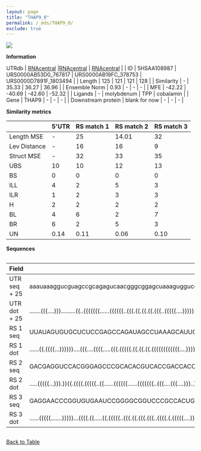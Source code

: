 ```yaml
---
layout: page
title: "THAP9_0"
permalink: /_mds/THAP9_0/
exclude: true
---
```




![](../../alns_9.28.22/aln_5HSAA108987_0.996.png?raw=true)


**Information**
<div style="overflow-x:auto;" markdown="block>
| | 5'UTR       | RS match 1   | RS match 2  | RS match 3 |
| ---- | ----------- | ----------- | ----------- | ----------- |
| Link | <a href="http://utrdb.ba.itb.cnr.it/getutr/5HSAA108987/1" target="_blank" rel="noopener noreferrer">UTRdb</a>   | <a href="https://rnacentral.org/rna/URS0000AB53D0/767817" target="_blank" rel="noopener noreferrer">RNAcentral</a>     |<a href="https://rnacentral.org/rna/URS0000AB19FC/378753" target="_blank" rel="noopener noreferrer">RNAcentral</a>  | <a href="https://rnacentral.org/rna/URS0000D7891F/1803494" target="_blank" rel="noopener noreferrer">RNAcentral</a>   |
| ID | 5HSAA108987     | URS0000AB53D0_767817     | URS0000AB19FC_378753     | URS0000D7891F_1803494     |
| Length | 125     |  121    | 121   |  128    |
| Similarity | - | 35.33 | 36.27 | 36.96 |
| Ensemble Norm | 0.93 | - | - | - |
| MFE | -42.22 | -40.69 | -42.60 | -52.32 |
| Ligands | - | molybdenum | TPP | cobalamin |
| Gene | THAP9 | - | - | - |
| Downstream protein | blank for now    |    -    | -  | - |
</div>

**Similarity metrics**

| | 5'UTR       | RS match 1   | RS match 2  | RS match 3 |
| ---- | ----------- | ----------- | ----------- | ----------- |
| Length MSE | - | 25 | 14.01 | 32 |
| Lev Distance | - | 16 | 16 | 9 |
| Struct MSE | - | 32 | 33 | 35 |
| UBS| 10 | 10 | 12 | 13 |
| BS | 0 | 0 | 0 | 0 |
| ILL | 4 | 2 | 5 | 3 |
| ILR | 1 | 2 | 3 | 3 |
| H | 2 | 2 | 2 | 2 |
| BL | 4 | 6 | 2 | 7 |
| BR | 6 | 2 | 5 | 3 |
| UN | 0.14 | 0.11 | 0.06 | 0.10 |

**Sequences**


<div style="overflow-x:auto;">

<table>
<colgroup>
<col width="30%" />
<col width="70%" />
</colgroup>
<thead>
<tr class="header">
<th>Field</th>
<th>Description</th>
</tr>
</thead>
<tbody>
<tr>
<td markdown="span">UTR seq + 25 </td>
<td markdown="span"> aaauaaaggucguagccgcagagucaacgggcggagcuaaaguggucgugauucaugcugucgcgggaaccccgaagguggggccccacguaacaagaagATGACCCGAAGTTGCTCCGCAGTGG </td>
</tr>
<tr>
<td markdown="span">UTR dot + 25  </td>
<td markdown="span"> .......(((....))).........((..(((((((......((((((..(((.((.((.((.(((..(((((....))))).))).)))).)).))).)))))).......))))))).))..
</td>
</tr>


<tr>
<td markdown="span">RS 1 seq </td>
<td markdown="span"> UUAUAGUGUGCUCUCCGAGCCAGAUAGCCUAAAGCAUUGAUGCCACGGUUUAUUGGCCGUAAGGGUACGUUGGGAAACCGGCGUGCCUUCCACUGCGAAAAGGAGACCUGGAUGCGGCAUU
</td>
</tr>


<tr>
<td markdown="span">RS 1 dot </td>
<td markdown="span"> ......((.((((...))))))....(((....((((.....(((.(((((.((.((.((.((((((((((((....))))))))))))..)).)).))....)))))))))))))))...
</td>
</tr>


<tr>
<td markdown="span">RS 2 seq </td>
<td markdown="span"> GACGAGGUCCACGGGAGCCCGCACACGUCACCGACCACCGCAUCCGGCUGAGAGGGCGUGAGACGCCGACCGGUCACCUGAUGCGGAUCAUGCCGCCGGAGGAAGGAUGAGGAUGUCCGAG
</td>
</tr>


<tr>
<td markdown="span">RS 2 dot </td>
<td markdown="span"> .....(((((...))).))((.((((.(((((..((......((((((......(((((((..(((....(((....)))..)))..)))))))))))))))..)).))).).))).))..
</td>
</tr>


<tr>
<td markdown="span">RS 3 seq </td>
<td markdown="span"> GAGGAACCCGGUGUGAAUCCGGGGCGGUCCCGCCACUGUCACCGGGGAGCGACUCCUCACCUGAGGUCACGGCCGGGCAACCGGUGGGAAGGCCGGGGAGAAGCGACGAUCCGGGAGCCAGGACACUC
</td>
</tr>


<tr>
<td markdown="span">RS 3 dot </td>
<td markdown="span"> ......(((((.......)))))...((((.((.....((.(((((..(((.((.(((.(((..((((.(.(((((....))))).)...)))))))))).)))).)..)))))))))..))))....
</td>
</tr>

</tbody>
</table>


</div>


[Back to Table](../../display)
